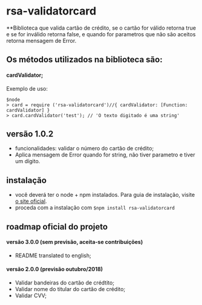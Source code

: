# rsa-validatorcard
 

**Biblioteca que valida cartão de crédito, se o cartão for válido retorna true e se for inválido retorna false, e quando for parametros que não são aceitos retorna mensagem de Error. 

 ## Os métodos utilizados na biblioteca são:

#### **cardValidator;**

Exemplo de uso:
```
$node
> card = require ('rsa-validatorcard')//{ cardValidator: [Function: cardValidator] }
> card.cardValidator('test'); // 'O texto digitado é uma string'
```
## versão 1.0.2
- funcionalidades: validar o número do cartão de crédito;
- Aplica mensagem de Error quando for string, não tiver parametro e tiver um dígito. 
 

 
 ## instalação 

- você deverá ter o node + npm instalados. Para guia de instalação, visite [o site oficial](https://www.npmjs.com/get-npm).
- proceda com a instalação com `$npm install rsa-validatorcard`

## roadmap oficial do projeto

#### versão 3.0.0 (sem previsão, aceita-se contribuições)
- README translated to english;
 

#### versão 2.0.0 (previsão outubro/2018)
- Validar bandeiras do cartão de crédtito;
- Validar nome do titular do cartão de crédito;
- Validar CVV;
 


 


 

 

